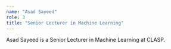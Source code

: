 ```yaml
---
name: "Asad Sayeed"
role: 3 
title: "Senior Lecturer in Machine Learning"
---
```

Asad Sayeed is a Senior Lecturer in Machine Learning at CLASP.
